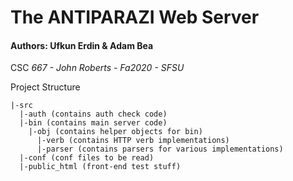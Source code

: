 # The ANTIPARAZI Web Server
#### Authors: Ufkun Erdin & Adam Bea
CSC _667 - John Roberts - Fa2020 - SFSU_

Project Structure
```
|-src  
  |-auth (contains auth check code)
  |-bin (contains main server code)
    |-obj (contains helper objects for bin)
      |-verb (contains HTTP verb implementations)
      |-parser (contains parsers for various implementations)
  |-conf (conf files to be read)
  |-public_html (front-end test stuff)
```
